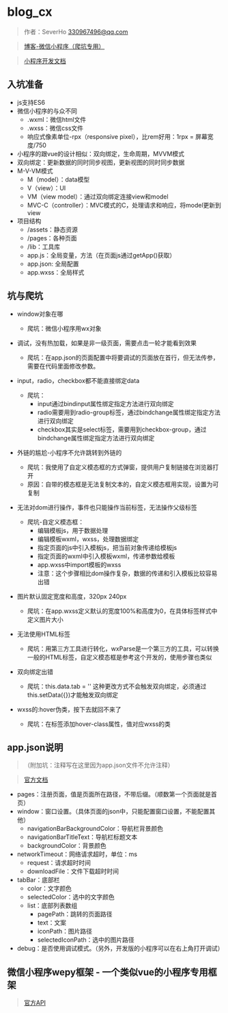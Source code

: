 # blog_cx
> 作者：SeverHo [330967496@qq.com](mailto:330967496@qq.com)

> [博客-微信小程序（爬坑专用）](https://github.com/qq330967496/blog_cx)

>[小程序开发文档](https://mp.weixin.qq.com/debug/wxadoc/dev/)

## 入坑准备
- js支持ES6
- 微信小程序的与众不同
    - .wxml：微信html文件
    - .wxss：微信css文件
    - 响应式像素单位-rpx（responsive pixel），比rem好用：1rpx = 屏幕宽度/750
- 小程序的跟vue的设计相似：双向绑定，生命周期，MVVM模式
- 双向绑定：更新数据的同时同步视图，更新视图的同时同步数据
- M-V-VM模式
    - M（model）：data模型
    - V（view）：UI
    - VM（view model）：通过双向绑定连接view和model
    - MVC-C（controller）：MVC模式的C，处理请求和响应，将model更新到view
- 项目结构
    - /assets：静态资源
    - /pages：各种页面
    - /lib：工具库
    - app.js：全局变量，方法（在页面js通过getApp()获取）
    - app.json: 全局配置
    - app.wxss：全局样式
    
    


## 坑与爬坑
- window对象在哪
    - 爬坑：微信小程序用wx对象
- 调试，没有热加载，如果是非一级页面，需要点击一轮才能看到效果
    - 爬坑：在app.json的页面配置中将要调试的页面放在首行，但无法传参，需要在代码里面修改参数。
    
- input，radio，checkbox都不能直接绑定data
    - 爬坑：
        - input通过bindinput属性绑定指定方法进行双向绑定
        - radio需要用到radio-group标签，通过bindchange属性绑定指定方法进行双向绑定
        - checkbox其实是select标签，需要用到checkbox-group，通过bindchange属性绑定指定方法进行双向绑定
- 外链的尴尬-小程序不允许跳转到外链的
    - 爬坑：我使用了自定义模态框的方式弹窗，提供用户复制链接在浏览器打开
    - 原因：自带的模态框是无法复制文本的，自定义模态框用<text>实现，设置为可复制
- 无法对dom进行操作，事件也只能操作当前标签，无法操作父级标签
    - 爬坑-自定义模态框：
        - 编辑模板js，用于数据处理
        - 编辑模板wxml，wxss，处理数据绑定
        - 指定页面的js中引入模板js，把当前对象传递给模板js
        - 指定页面的wxml中引入模板wxml，传递参数给模板
        - app.wxss中import模板的wxss
        - 注意：这个步骤相比dom操作复杂，数据的传递和引入模板比较容易出错
- 图片默认固定宽度和高度，320px 240px
    - 爬坑：在app.wxss定义默认的宽度100%和高度为0，在具体标签样式中定义图片大小
- 无法使用HTML标签
    - 爬坑：用第三方工具进行转化，wxParse是一个第三方的工具，可以转换一般的HTML标签，自定义模态框是参考这个开发的，使用步骤也类似
- 双向绑定出错
    - 爬坑：this.data.tab = '' 这种更改方式不会触发双向绑定，必须通过this.setData({})才能触发双向绑定
- wxss的:hover伪类，按下去就回不来了
    - 爬坑：在标签添加hover-class属性，值对应wxss的类


## app.json说明
> （附加坑：注释写在这里因为app.json文件不允许注释）

> [官方文档](https://mp.weixin.qq.com/debug/wxadoc/dev/framework/config.html)

- pages：注册页面，值是页面所在路径，不带后缀。（顺数第一个页面就是首页）
- window：窗口设置。（具体页面的json中，只能配置窗口设置，不能配置其他）
    - navigationBarBackgroundColor：导航栏背景颜色
    - navigationBarTitleText：导航栏标题文本
    - backgroundColor：背景颜色
- networkTimeout：网络请求超时，单位：ms
    - request：请求超时时间
    - downloadFile：文件下载超时时间
- tabBar：底部栏
    - color：文字颜色
    - selectedColor：选中的文字颜色
    - list：底部列表数组
        - pagePath：跳转的页面路径
        - text：文案
        - iconPath：图片路径
        - selectedIconPath：选中的图片路径
- debug：是否使用调试模式。（另外，开发版的小程序可以在右上角打开调试）

## 微信小程序wepy框架 - 一个类似vue的小程序专用框架
>[官方API](https://wepyjs.github.io/wepy/#/)






















